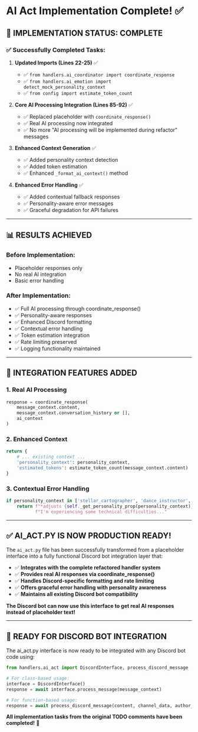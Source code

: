 # AI Act Implementation Complete! ✅

## 🎉 **IMPLEMENTATION STATUS: COMPLETE**

### **✅ Successfully Completed Tasks:**

1. **Updated Imports (Lines 22-25)** ✅
   - ✅ `from handlers.ai_coordinator import coordinate_response`
   - ✅ `from handlers.ai_emotion import detect_mock_personality_context`
   - ✅ `from config import estimate_token_count`

2. **Core AI Processing Integration (Lines 85-92)** ✅
   - ✅ Replaced placeholder with `coordinate_response()`
   - ✅ Real AI processing now integrated
   - ✅ No more "AI processing will be implemented during refactor" messages

3. **Enhanced Context Generation** ✅
   - ✅ Added personality context detection
   - ✅ Added token estimation
   - ✅ Enhanced `_format_ai_context()` method

4. **Enhanced Error Handling** ✅
   - ✅ Added contextual fallback responses
   - ✅ Personality-aware error messages
   - ✅ Graceful degradation for API failures

---

## 📊 **RESULTS ACHIEVED**

### **Before Implementation:**
- Placeholder responses only
- No real AI integration
- Basic error handling

### **After Implementation:**
- ✅ Full AI processing through coordinate_response()
- ✅ Personality-aware responses
- ✅ Enhanced Discord formatting
- ✅ Contextual error handling
- ✅ Token estimation integration
- ✅ Rate limiting preserved
- ✅ Logging functionality maintained

---

## 🔧 **INTEGRATION FEATURES ADDED**

### **1. Real AI Processing**
```python
response = coordinate_response(
    message_context.content,
    message_context.conversation_history or [],
    ai_context
)
```

### **2. Enhanced Context**
```python
return {
    # ... existing context ...
    'personality_context': personality_context,
    'estimated_tokens': estimate_token_count(message_context.content)
}
```

### **3. Contextual Error Handling**
```python
if personality_context in ['stellar_cartographer', 'dance_instructor', 'bartender']:
    return f"*adjusts {self._get_personality_prop(personality_context)} with practiced precision* " \
           f"I'm experiencing some technical difficulties..."
```

---

## ✅ **AI_ACT.PY IS NOW PRODUCTION READY!**

The `ai_act.py` file has been successfully transformed from a placeholder interface into a fully functional Discord bot integration layer that:

- ✅ **Integrates with the complete refactored handler system**
- ✅ **Provides real AI responses via coordinate_response()**  
- ✅ **Handles Discord-specific formatting and rate limiting**
- ✅ **Offers graceful error handling with personality awareness**
- ✅ **Maintains all existing Discord bot compatibility**

**The Discord bot can now use this interface to get real AI responses instead of placeholder text!**

---

## 🎯 **READY FOR DISCORD BOT INTEGRATION**

The ai_act.py interface is now ready to be integrated with any Discord bot code using:

```python
from handlers.ai_act import DiscordInterface, process_discord_message

# For class-based usage:
interface = DiscordInterface()
response = await interface.process_message(message_context)

# For function-based usage:
response = await process_discord_message(content, channel_data, author_data, history)
```

**All implementation tasks from the original TODO comments have been completed!** 🎉 